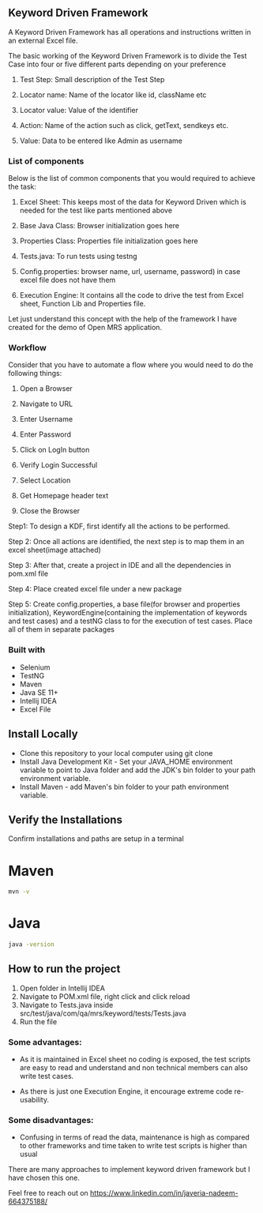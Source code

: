 
## Keyword Driven Framework
A Keyword Driven Framework has all operations and instructions written in an external Excel file.

The basic working of the Keyword Driven Framework is to divide the Test Case into four or five different parts depending on your preference

1. Test Step: Small description of the Test Step

2. Locator name: Name of the locator like id, className etc

3. Locator value: Value of the identifier

4. Action: Name of the action such as click, getText, sendkeys etc.

5. Value: Data to be entered like Admin as username

### List of components

Below is the list of common components that you would required to achieve the task:

1. Excel Sheet: This keeps most of the data for Keyword Driven which is needed for the test like parts mentioned above

2. Base Java Class: Browser initialization goes here
3. Properties Class:  Properties file initialization goes here

4. Tests.java: To run tests using testng

5. Config.properties: browser name, url, username, password) in case excel file does not have them

6. Execution Engine: It contains all the code to drive the test from Excel sheet, Function Lib and Properties file.

Let just understand this concept with the help of the framework I have created for the demo of Open MRS application.

### Workflow

Consider that you have to automate a flow where you would need to do the following things:

1. Open a Browser

2. Navigate to URL

3. Enter Username

4. Enter Password

5. Click on LogIn button

6. Verify Login Successful

7. Select Location

8. Get Homepage header text

9. Close the Browser


Step1: To design a KDF, first identify all the actions to be performed. 
 
Step 2: Once all actions are identified, the next step is to map them in an excel sheet(image attached)

Step 3: After that, create a project in IDE and all the dependencies in pom.xml file

Step 4: Place created excel file under a new package

Step 5: Create config.properties, a base file(for browser and properties initialization),  KeywordEngine(containing the implementation of keywords and test cases) and a testNG class to for the execution of test cases. Place all of them in separate packages


### Built with
- Selenium
- TestNG
- Maven
- Java SE 11+
- Intellij IDEA
- Excel File

## Install Locally
- Clone this repository to your local computer using git clone 
- Install Java Development Kit - Set your JAVA_HOME environment variable to point to Java folder and add the JDK's bin folder to your path environment variable.
- Install Maven - add Maven's bin folder to your path environment variable.

## Verify the Installations 
Confirm installations and paths are setup in a terminal

# Maven
```sh
mvn -v
```

# Java
```sh
java -version
```

## How to run the project

1. Open folder in Intellij IDEA
2. Navigate to POM.xml file, right click and click reload
3. Navigate to Tests.java inside src/test/java/com/qa/mrs/keyword/tests/Tests.java
4. Run the file

### Some advantages:

- As it is maintained in Excel sheet no coding is exposed, the test scripts are easy to read and understand and non technical members can also write test cases. 

- As there is just one Execution Engine, it encourage extreme code re-usability.

### Some disadvantages:

- Confusing in terms of read the data, maintenance is high as compared to other frameworks and time taken to write test scripts is higher than usual 


There are many approaches to implement keyword driven framework but I have chosen this one.


Feel free to reach out on https://www.linkedin.com/in/javeria-nadeem-664375188/
